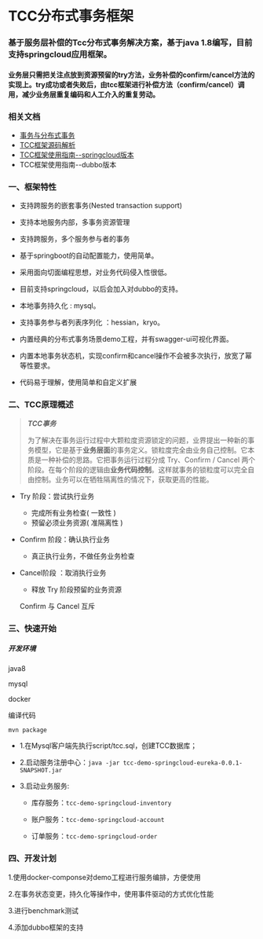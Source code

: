 # TCC分布式事务框架

### 基于服务层补偿的Tcc分布式事务解决方案，基于java 1.8编写，目前支持springcloud应用框架。

#### 业务层只需把关注点放到资源预留的try方法，业务补偿的confirm/cancel方法的实现上。try成功或者失败后，由tcc框架进行补偿方法（confirm/cancel）调用，减少业务层重复编码和人工介入的重复劳动。



### 相关文档

- [事务与分布式事务](doc/事务与分布式事务.md)
- [TCC框架源码解析](doc/TCC框架源码解析.md)
- [TCC框架使用指南--springcloud版本](doc/分布式事务框架使用指南.md)
- TCC框架使用指南--dubbo版本



### 一、框架特性

 * 支持跨服务的嵌套事务(Nested transaction support)

 * 支持本地服务内部，多事务资源管理

 * 支持跨服务，多个服务参与者的事务

 * 基于springboot的自动配置能力，使用简单。

 * 采用面向切面编程思想，对业务代码侵入性很低。

 * 目前支持springcloud，以后会加入对dubbo的支持。

 * 本地事务持久化 : mysql。

 * 支持事务参与者列表序列化 ：hessian，kryo。

 * 内置经典的分布式事务场景demo工程，并有swagger-ui可视化界面。

 * 内置本地事务状态机，实现confirm和cancel操作不会被多次执行，放宽了幂等性要求。

 * 代码易于理解，使用简单和自定义扩展


### 二、TCC原理概述

>***TCC事务***
>
>为了解决在事务运行过程中大颗粒度资源锁定的问题，业界提出一种新的事务模型，它是基于**业务层面**的事务定义。锁粒度完全由业务自己控制。它本质是一种补偿的思路。它把事务运行过程分成 Try、Confirm / Cancel 两个阶段。在每个阶段的逻辑由**业务代码控制**。这样就事务的锁粒度可以完全自由控制。业务可以在牺牲隔离性的情况下，获取更高的性能。

- Try 阶段：尝试执行业务 

  - 完成所有业务检查( 一致性 ) 
  - 预留必须业务资源( 准隔离性 )

- Confirm 阶段：确认执行业务

  - 真正执行业务，不做任务业务检查

- Cancel阶段 ：取消执行业务

  - 释放 Try 阶段预留的业务资源

  Confirm 与 Cancel 互斥


### 三、快速开始

##### 开发环境

java8

mysql

docker



编译代码

```shell
mvn package
```

- 1.在Mysql客户端先执行script/tcc.sql，创建TCC数据库；

- 2.启动服务注册中心：`java -jar tcc-demo-springcloud-eureka-0.0.1-SNAPSHOT.jar`

- 3.启动业务服务: 

    - 库存服务：`tcc-demo-springcloud-inventory`

    - 账户服务：`tcc-demo-springcloud-account`

    - 订单服务：`tcc-demo-springcloud-order`




### 四、开发计划

1.使用docker-componse对demo工程进行服务编排，方便使用

2.在事务状态变更，持久化等操作中，使用事件驱动的方式优化性能

3.进行benchmark测试

4.添加dubbo框架的支持